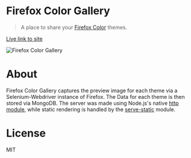 # Firefox Color Gallery
> A place to share your [Firefox Color](https://color.firefox.com/) themes.

[Live link to site](http://ec2-18-223-23-42.us-east-2.compute.amazonaws.com/#/)

![Firefox Color Gallery](https://i.imgur.com/NqyXNt8.png)

# About 

Firefox Color Gallery captures the preview image for each theme via a Selenium-Webdriver instance of Firefox. The Data for each theme is then stored via MongoDB. The server was made using Node.js's native [http module](https://nodejs.org/api/http.html), while static rendering is handled by the [serve-static](https://github.com/expressjs/serve-static) module.

# License
MIT
